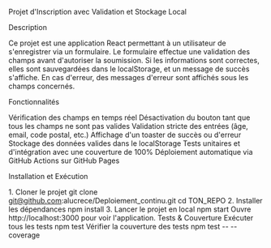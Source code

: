 Projet d'Inscription avec Validation et Stockage Local

Description

Ce projet est une application React permettant à un utilisateur de s'enregistrer via un formulaire. Le formulaire effectue une validation des champs avant d'autoriser la soumission. Si les informations sont correctes, elles sont sauvegardées dans le localStorage, et un message de succès s'affiche. En cas d'erreur, des messages d'erreur sont affichés sous les champs concernés.

Fonctionnalités

Vérification des champs en temps réel
Désactivation du bouton tant que tous les champs ne sont pas valides
Validation stricte des entrées (âge, email, code postal, etc.)
Affichage d'un toaster de succès ou d'erreur
Stockage des données valides dans le localStorage
Tests unitaires et d'intégration avec une couverture de 100%
Déploiement automatique via GitHub Actions sur GitHub Pages

Installation et Exécution

1️. Cloner le projet
  git clone git@github.com:alucrece/Deploiement_continu.git
cd TON_REPO
2️. Installer les dépendances
  npm install
3️. Lancer le projet en local
  npm start
  Ouvre http://localhost:3000 pour voir l'application.
Tests & Couverture
Exécuter tous les tests
  npm test
Vérifier la couverture des tests
  npm test -- --coverage
